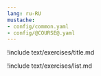 ```yaml
---
lang: ru-RU
mustache:
- config/common.yaml
- config/@COURSE@.yaml
---
```


!include text/exercises/title.md

!include text/exercises/list.md

